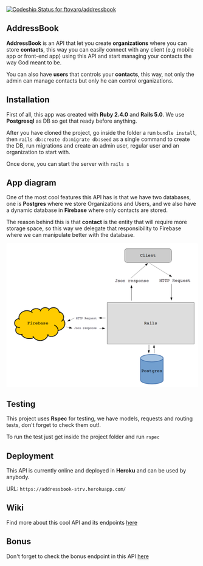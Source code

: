 [ ![Codeship Status for ftovaro/addressbook](https://app.codeship.com/projects/4541c4a0-41b6-0135-20c9-76e56c030005/status?branch=master)](https://app.codeship.com/projects/230119)

## AddressBook ##
**AddressBook** is an API that let you create **organizations** where you can store **contacts**, this way you can easily connect with any client (e.g mobile app or front-end app) using this API and start managing your contacts the way God meant to be.

You can also have **users** that controls your **contacts**, this way, not only the admin can manage contacts but only he can control organizations.

## Installation ##

First of all, this app was created with **Ruby 2.4.0** and **Rails 5.0**. We use **Postgresql** as DB so get that ready before anything. 

After you have cloned the project, go inside the folder a run `bundle install`, then `rails db:create db:migrate db:seed` as a single command to create the DB, run migrations and create an admin user, regular user and an organization to start with.

Once done, you can start the server with `rails s`

## App diagram ##

One of the most cool features this API has is that we have two databases, one is **Postgres** where we store Organizations and Users, and we also have a dynamic database in **Firebase** where only contacts are stored.

The reason behind this is that **contact** is the entity that will require more storage space, so this way we delegate that responsibility to Firebase where we can manipulate better with the database.

![diagram](https://github.com/ftovaro/addressbook/blob/master/doc/diagram_1.png)

## Testing ##

This project uses **Rspec** for testing, we have models, requests and routing tests, don't forget to check them out!.

To run the test just get inside the project folder and run `rspec`

## Deployment ##

This API is currently online and deployed in **Heroku** and can be used by anybody. 

URL: `https://addressbook-strv.herokuapp.com/`

## Wiki ##

Find more about this cool API and its endpoints [here](https://github.com/ftovaro/addressbook/wiki)

## Bonus ##

Don't forget to check the bonus endpoint in this API [here](https://github.com/ftovaro/addressbook/wiki/2.4.-Bonus)

